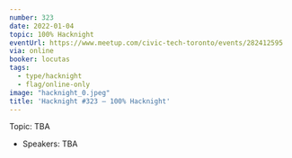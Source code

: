 ```yaml
---
number: 323
date: 2022-01-04
topic: 100% Hacknight
eventUrl: https://www.meetup.com/civic-tech-toronto/events/282412595
via: online
booker: locutas
tags:
  - type/hacknight
  - flag/online-only
image: "hacknight_0.jpeg"
title: 'Hacknight #323 – 100% Hacknight'
---
```


Topic:
TBA

+ Speakers:
TBA
